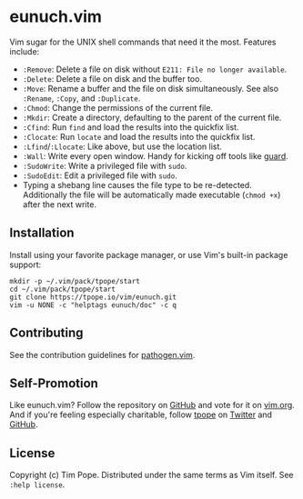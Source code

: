 # eunuch.vim

Vim sugar for the UNIX shell commands that need it the most.  Features
include:

* `:Remove`: Delete a file on disk without `E211: File no longer available`.
* `:Delete`: Delete a file on disk and the buffer too.
* `:Move`: Rename a buffer and the file on disk simultaneously.  See also
  `:Rename`, `:Copy`, and `:Duplicate`.
* `:Chmod`: Change the permissions of the current file.
* `:Mkdir`: Create a directory, defaulting to the parent of the current file.
* `:Cfind`: Run `find` and load the results into the quickfix list.
* `:Clocate`: Run `locate` and load the results into the quickfix list.
* `:Lfind`/`:Llocate`: Like above, but use the location list.
* `:Wall`: Write every open window.  Handy for kicking off tools like
  [guard][].
* `:SudoWrite`: Write a privileged file with `sudo`.
* `:SudoEdit`: Edit a privileged file with `sudo`.
* Typing a shebang line causes the file type to be re-detected.  Additionally
  the file will be automatically made executable (`chmod +x`) after the next
  write.

[guard]: https://github.com/guard/guard

## Installation

Install using your favorite package manager, or use Vim's built-in package
support:

    mkdir -p ~/.vim/pack/tpope/start
    cd ~/.vim/pack/tpope/start
    git clone https://tpope.io/vim/eunuch.git
    vim -u NONE -c "helptags eunuch/doc" -c q

## Contributing

See the contribution guidelines for
[pathogen.vim](https://github.com/tpope/vim-eunuch#readme).

## Self-Promotion

Like eunuch.vim? Follow the repository on
[GitHub](https://github.com/tpope/vim-eunuch) and vote for it on
[vim.org](http://www.vim.org/scripts/script.php?script_id=4300).  And if
you're feeling especially charitable, follow [tpope](http://tpo.pe/) on
[Twitter](http://twitter.com/tpope) and
[GitHub](https://github.com/tpope).

## License

Copyright (c) Tim Pope.  Distributed under the same terms as Vim itself.
See `:help license`.
